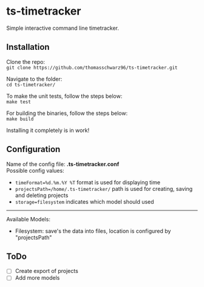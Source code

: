 # ts-timetracker
Simple interactive command line timetracker.

## Installation
Clone the repo:  
`git clone https://github.com/thomasschwarz96/ts-timetracker.git`  

Navigate to the folder:  
`cd ts-timetracker/`

To make the unit tests, follow the steps below:  
`make test`  

For building the binaries, follow the steps below:  
`make build`  

Installing it completely is in work!

## Configuration
Name of the config file: **.ts-timetracker.conf**  
Possible config values:  
- `timeFormat=%d.%m.%Y %T` format is used for displaying time
- `projectsPath=/home/.ts-timetracker/` path is used for creating, saving and deleting projects
- `storage=filesystem` indicates which model should used

-- --

Available Models:
- Filesystem: save's the data into files, location is configured by "projectsPath"

## ToDo
- [ ] Create export of projects
- [ ] Add more models